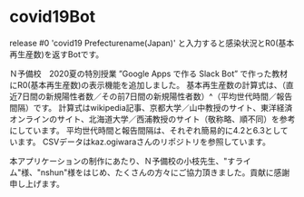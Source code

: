 # covid19Bot
release #0  'covid19 Prefecturename(Japan)' と入力すると感染状況とR0(基本再生産数)を返すBotです。

Ｎ予備校　2020夏の特別授業 ”Google Apps で作る Slack Bot” で作った教材にR0(基本再生産数)の表示機能を追加しました。
基本再生産数の計算式は、（直近7日間の新規陽性者数／その前7日間の新規陽性者数）^（平均世代時間／報告間隔）です。
計算式はwikipedia記事、京都大学／山中教授のサイト、東洋経済オンラインのサイト、北海道大学／西浦教授のサイト（敬称略、順不同）を参考にしています。
平均世代時間と報告間隔は、それぞれ簡易的に4.2と6.3としています。
CSVデータはkaz.ogiwaraさんのリポジトリを参照しています。

本アプリケーションの制作にあたり、Ｎ予備校の小枝先生、"すライム"様、"nshun"様をはじめ、たくさんの方々にご協力頂きました。貢献に感謝申し上げます。
